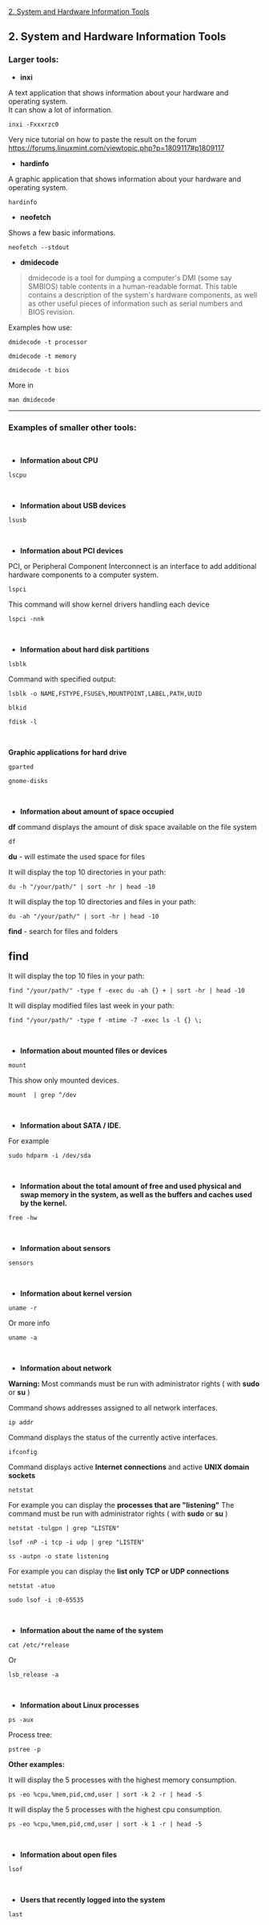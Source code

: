 

[2. System and Hardware Information Tools](#find)

## 2. System and Hardware Information Tools

### Larger tools: 

* **inxi**

A text application that shows information about your hardware and operating system.     
It can show a lot of information.

```
inxi -Fxxxrzc0
```

Very nice tutorial on how to paste the result on the forum  
<https://forums.linuxmint.com/viewtopic.php?p=1809117#p1809117>


*  **hardinfo**

A graphic application that shows information about your hardware and operating system. 

```
hardinfo
```

* **neofetch**

Shows a few basic informations.

```
neofetch --stdout 
```

*  **dmidecode**

<blockquote>
       dmidecode is a tool for dumping a computer's DMI (some say SMBIOS) table contents in a human-readable format. This table contains a
       description of the system's hardware components, as well as other useful pieces of information such as serial numbers and BIOS  revision. 
</blockquote>

Examples how use:  


```
dmidecode -t processor
```

```
dmidecode -t memory
```

```
dmidecode -t bios
```

More in 
```
man dmidecode
```


----

### Examples of smaller other tools:

&nbsp;

*  **Information about CPU**

```
lscpu
```

&nbsp;

* **Information about USB devices**

```
lsusb
```

&nbsp;

* **Information about PCI devices**

PCI, or Peripheral Component Interconnect is an interface to add additional hardware components to a computer system.

```
lspci
```

This command will show kernel drivers handling each device
```
lspci -nnk
```

&nbsp;

* **Information about hard disk partitions**

```
lsblk
```

Command with specified output:

```
lsblk -o NAME,FSTYPE,FSUSE%,MOUNTPOINT,LABEL,PATH,UUID
```

```
blkid
```

```
fdisk -l
```

&nbsp;

**Graphic applications for hard drive**

```
gparted
```

```
gnome-disks
```

&nbsp;

* **Information about amount of space occupied**

 **df** command displays the amount of disk space available on the file system

```
df
```

**du** - will estimate the used space for files 

It will display the top 10 directories in your path:

```
du -h "/your/path/" | sort -hr | head -10
```

It will display the top 10 directories and files in your path:

```
du -ah "/your/path/" | sort -hr | head -10
```

**find** - search for files and folders

## find

It will display the top 10 files in your path:
```
find "/your/path/" -type f -exec du -ah {} + | sort -hr | head -10
```

It will display modified files last week in your path:
```
find "/your/path/" -type f -mtime -7 -exec ls -l {} \;
```

&nbsp;

* **Information about mounted files or devices**

```
mount
```


This show only mounted devices.

```
mount  | grep ^/dev

```

&nbsp;

* **Information about SATA / IDE.**

For example
```
sudo hdparm -i /dev/sda
```

&nbsp;

* **Information about the total amount of free and used physical and swap memory in the system, as well as the buffers and caches used by the kernel.**

```
free -hw
```

&nbsp;

* **Information about sensors**
```
sensors
```

&nbsp;

* **Information about kernel version**

```
uname -r
```

Or more info
```
uname -a
```

&nbsp;

* **Information about network**

**Warning:**
Most commands must be run with administrator rights ( with **sudo** or **su** )


Command shows addresses assigned to all network interfaces.
```
ip addr
```

Command displays the status of the currently active interfaces.
```
ifconfig
```

Command displays active **Internet connections** and active **UNIX domain sockets**
```
netstat
```

For example you can display the **processes that are "listening"**
The command must be run with administrator rights ( with **sudo** or **su** )
```
netstat -tulgpn | grep "LISTEN"
```
```
lsof -nP -i tcp -i udp | grep "LISTEN"
```
```
ss -autpn -o state listening
```

For example you can display the **list only TCP or UDP connections**
```
netstat -atuo
```

```
sudo lsof -i :0-65535
```

&nbsp;

* **Information about the name of the system**

```
cat /etc/*release
```
Or
```
lsb_release -a
```

&nbsp;

* **Information about Linux processes**

```
ps -aux
```

Process tree:
```
pstree -p
```

**Other examples:**

It will display the 5 processes with the highest memory consumption.
```
ps -eo %cpu,%mem,pid,cmd,user | sort -k 2 -r | head -5
```

It will display the 5 processes with the highest cpu consumption.
```
ps -eo %cpu,%mem,pid,cmd,user | sort -k 1 -r | head -5
```

&nbsp;

* **Information about open files**

```
lsof
```

&nbsp;

* **Users that recently logged into the system**

```
last
```